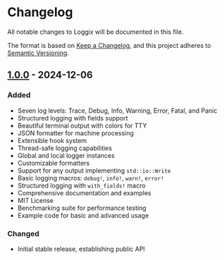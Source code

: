 # Changelog

All notable changes to Loggix will be documented in this file.

The format is based on [Keep a Changelog](https://keepachangelog.com/en/1.0.0/),
and this project adheres to [Semantic Versioning](https://semver.org/spec/v2.0.0.html).

## [1.0.0] - 2024-12-06

### Added
- Seven log levels: Trace, Debug, Info, Warning, Error, Fatal, and Panic
- Structured logging with fields support
- Beautiful terminal output with colors for TTY
- JSON formatter for machine processing
- Extensible hook system
- Thread-safe logging capabilities
- Global and local logger instances
- Customizable formatters
- Support for any output implementing `std::io::Write`
- Basic logging macros: `debug!`, `info!`, `warn!`, `error!`
- Structured logging with `with_fields!` macro
- Comprehensive documentation and examples
- MIT License
- Benchmarking suite for performance testing
- Example code for basic and advanced usage

### Changed
- Initial stable release, establishing public API

[1.0.0]: https://github.com/cploutarchou/loggix/releases/tag/v1.0.0
